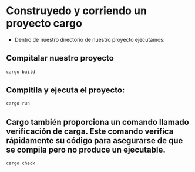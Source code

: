 # Construyedo y corriendo un proyecto cargo

- Dentro de nuestro directorio de nuestro proyecto ejecutamos:

## Compitalar nuestro proyecto

```bash
cargo build
```

## Compitila y ejecuta el proyecto:

```bash
cargo run
```

## Cargo también proporciona un comando llamado verificación de carga. Este comando verifica rápidamente su código para asegurarse de que se compila pero no produce un ejecutable.

```bash
cargo check
```
